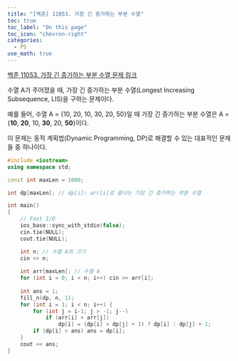 ```yaml
---
title: "[백준] 11053. 가장 긴 증가하는 부분 수열"
toc: true
toc_label: "On this page"
toc_icon: "chevron-right"
categories:
  - PS
use_math: true
---
```


[백준 11053. 가장 긴 증가하는 부분 수열 문제 링크](https://www.acmicpc.net/problem/11053)

수열 A가 주어졌을 때, 가장 긴 증가하는 부분 수열(Longest Increasing Subsequence, LIS)을 구하는 문제이다.

예를 들어, 수열 A = {10, 20, 10, 30, 20, 50}일 때 가장 긴 증가하는 부분 수열은 A = {**10**, **20**, 10, **30**, 20, **50**}이다.

이 문제는 동적 계획법(Dynamic Programming, DP)로 해결할 수 있는 대표적인 문제들 중 하나이다.
```cpp
#include <iostream>
using namespace std;

const int maxLen = 1000;

int dp[maxLen]; // dp[i]: arr[i]로 끝나는 가장 긴 증가하는 부분 수열

int main()
{
    // Fast I/O
    ios_base::sync_with_stdio(false);
    cin.tie(NULL);
    cout.tie(NULL);

    int n; // 수열 A의 크기
    cin >> n;
    
    int arr[maxLen]; // 수열 A
    for (int i = 0; i < n; i++) cin >> arr[i];
    
    int ans = 1;
    fill_n(dp, n, 1);
    for (int i = 1; i < n; i++) {
        for (int j = i-1; j > -1; j--)
            if (arr[i] > arr[j])
                dp[i] = (dp[i] > dp[j] + 1) ? dp[i] : dp[j] + 1;
        if (dp[i] > ans) ans = dp[i];
    }
    cout << ans;
}
```
